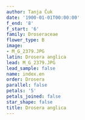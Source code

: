 ```yaml
---
author: Tanja Čuk
date: '1900-01-01T00:00:00'
f_end: '8'
f_start: '6'
family: Droseraceae
flower_type: B
image:
- M_G_2379.JPG
latin: Drosera anglica
lead: M_G_2379.JPG
lead_sample: false
name: index.en
order: Drosera
parallel: false
petals: '5'
petals_joined: false
star_shape: false
title: Drosera anglica
---
```

